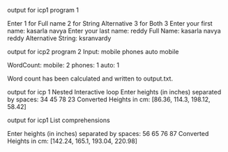 output for icp1 program 1 

Enter
 1 for Full name
 2 for String Alternative 
 3 for Both 
3
Enter your first name: kasarla navya
Enter your last name: reddy
Full Name: kasarla navya reddy
Alternative String: ksranvardy



output for icp2 program 2 
Input:
mobile phones
auto mobile

WordCount:
mobile: 2
phones: 1
auto: 1

Word count has been calculated and written to output.txt.


output for icp 1 Nested Interactive loop
Enter heights (in inches) separated by spaces: 34 45 78 23
Converted Heights in cm: [86.36, 114.3, 198.12, 58.42]



output for icp1  List comprehensions

Enter heights (in inches) separated by spaces: 56 65 76 87
Converted Heights in cm: [142.24, 165.1, 193.04, 220.98]
